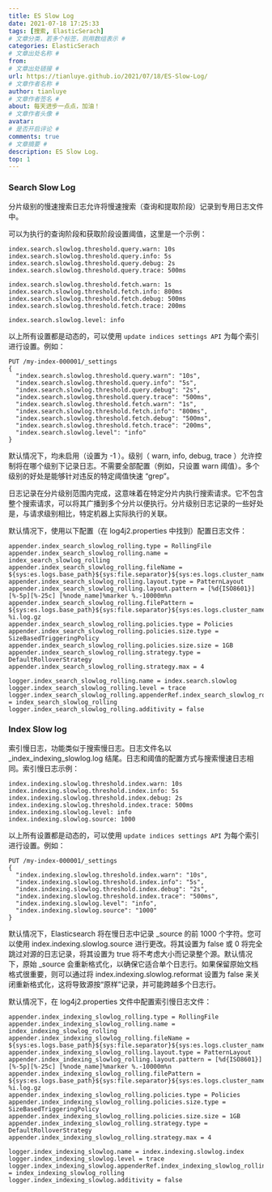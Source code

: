 ```yaml
---
title: ES Slow Log
date: 2021-07-18 17:25:33
tags: [搜索, ElasticSerach]
# 文章分类，若多个标签，则用数组表示 #
categories: ElasticSerach
# 文章出处名称 #
from: 
# 文章出处链接 #
url: https://tianluye.github.io/2021/07/18/ES-Slow-Log/
# 文章作者名称 #
author: tianluye
# 文章作者签名 #
about: 每天进步一点点，加油！
# 文章作者头像 #
avatar: 
# 是否开启评论 #
comments: true
# 文章摘要 #
description: ES Slow Log.
top: 1
---
```


### Search Slow Log

分片级别的慢速搜索日志允许将慢速搜索（查询和提取阶段）记录到专用日志文件中。

可以为执行的查询阶段和获取阶段设置阈值，这里是一个示例：

```
index.search.slowlog.threshold.query.warn: 10s
index.search.slowlog.threshold.query.info: 5s
index.search.slowlog.threshold.query.debug: 2s
index.search.slowlog.threshold.query.trace: 500ms

index.search.slowlog.threshold.fetch.warn: 1s
index.search.slowlog.threshold.fetch.info: 800ms
index.search.slowlog.threshold.fetch.debug: 500ms
index.search.slowlog.threshold.fetch.trace: 200ms

index.search.slowlog.level: info
```

以上所有设置都是动态的，可以使用 `update indices settings API` 为每个索引进行设置。例如：

```
PUT /my-index-000001/_settings
{
  "index.search.slowlog.threshold.query.warn": "10s",
  "index.search.slowlog.threshold.query.info": "5s",
  "index.search.slowlog.threshold.query.debug": "2s",
  "index.search.slowlog.threshold.query.trace": "500ms",
  "index.search.slowlog.threshold.fetch.warn": "1s",
  "index.search.slowlog.threshold.fetch.info": "800ms",
  "index.search.slowlog.threshold.fetch.debug": "500ms",
  "index.search.slowlog.threshold.fetch.trace": "200ms",
  "index.search.slowlog.level": "info"
}
```

默认情况下，均未启用（设置为 -1 ）。级别（ warn, info, debug, trace ）允许控制将在哪个级别下记录日志。不需要全部配置（例如，只设置 warn 阈值）。多个级别的好处是能够针对违反的特定阈值快速 “grep”。

日志记录在分片级别范围内完成，这意味着在特定分片内执行搜索请求。它不包含整个搜索请求，可以将其广播到多个分片以便执行。分片级别日志记录的一些好处是，与请求级别相比，特定机器上实际执行的关联。

默认情况下，使用以下配置（在 log4j2.properties 中找到）配置日志文件：

```
appender.index_search_slowlog_rolling.type = RollingFile
appender.index_search_slowlog_rolling.name = index_search_slowlog_rolling
appender.index_search_slowlog_rolling.fileName = ${sys:es.logs.base_path}${sys:file.separator}${sys:es.logs.cluster_name}_index_search_slowlog.log
appender.index_search_slowlog_rolling.layout.type = PatternLayout
appender.index_search_slowlog_rolling.layout.pattern = [%d{ISO8601}][%-5p][%-25c] [%node_name]%marker %.-10000m%n
appender.index_search_slowlog_rolling.filePattern = ${sys:es.logs.base_path}${sys:file.separator}${sys:es.logs.cluster_name}_index_search_slowlog-%i.log.gz
appender.index_search_slowlog_rolling.policies.type = Policies
appender.index_search_slowlog_rolling.policies.size.type = SizeBasedTriggeringPolicy
appender.index_search_slowlog_rolling.policies.size.size = 1GB
appender.index_search_slowlog_rolling.strategy.type = DefaultRolloverStrategy
appender.index_search_slowlog_rolling.strategy.max = 4

logger.index_search_slowlog_rolling.name = index.search.slowlog
logger.index_search_slowlog_rolling.level = trace
logger.index_search_slowlog_rolling.appenderRef.index_search_slowlog_rolling.ref = index_search_slowlog_rolling
logger.index_search_slowlog_rolling.additivity = false
```

### Index Slow log

索引慢日志，功能类似于搜索慢日志。日志文件名以 _index_indexing_slowlog.log 结尾。日志和阈值的配置方式与搜索慢速日志相同。索引慢日志示例：

```
index.indexing.slowlog.threshold.index.warn: 10s
index.indexing.slowlog.threshold.index.info: 5s
index.indexing.slowlog.threshold.index.debug: 2s
index.indexing.slowlog.threshold.index.trace: 500ms
index.indexing.slowlog.level: info
index.indexing.slowlog.source: 1000
```

以上所有设置都是动态的，可以使用 `update indices settings API` 为每个索引进行设置。例如：

```
PUT /my-index-000001/_settings
{
  "index.indexing.slowlog.threshold.index.warn": "10s",
  "index.indexing.slowlog.threshold.index.info": "5s",
  "index.indexing.slowlog.threshold.index.debug": "2s",
  "index.indexing.slowlog.threshold.index.trace": "500ms",
  "index.indexing.slowlog.level": "info",
  "index.indexing.slowlog.source": "1000"
}
```

默认情况下，Elasticsearch 将在慢日志中记录 _source 的前 1000 个字符。您可以使用 index.indexing.slowlog.source 进行更改。将其设置为 false 或 0 将完全跳过对源的日志记录，将其设置为 true 将不考虑大小而记录整个源。默认情况下，原始 _source 会重新格式化，以确保它适合单个日志行。如果保留原始文档格式很重要，则可以通过将 index.indexing.slowlog.reformat 设置为 false 来关闭重新格式化，这将导致源按“原样”记录，并可能跨越多个日志行。

默认情况下，在 log4j2.properties 文件中配置索引慢日志文件：

```
appender.index_indexing_slowlog_rolling.type = RollingFile
appender.index_indexing_slowlog_rolling.name = index_indexing_slowlog_rolling
appender.index_indexing_slowlog_rolling.fileName = ${sys:es.logs.base_path}${sys:file.separator}${sys:es.logs.cluster_name}_index_indexing_slowlog.log
appender.index_indexing_slowlog_rolling.layout.type = PatternLayout
appender.index_indexing_slowlog_rolling.layout.pattern = [%d{ISO8601}][%-5p][%-25c] [%node_name]%marker %.-10000m%n
appender.index_indexing_slowlog_rolling.filePattern = ${sys:es.logs.base_path}${sys:file.separator}${sys:es.logs.cluster_name}_index_indexing_slowlog-%i.log.gz
appender.index_indexing_slowlog_rolling.policies.type = Policies
appender.index_indexing_slowlog_rolling.policies.size.type = SizeBasedTriggeringPolicy
appender.index_indexing_slowlog_rolling.policies.size.size = 1GB
appender.index_indexing_slowlog_rolling.strategy.type = DefaultRolloverStrategy
appender.index_indexing_slowlog_rolling.strategy.max = 4

logger.index_indexing_slowlog.name = index.indexing.slowlog.index
logger.index_indexing_slowlog.level = trace
logger.index_indexing_slowlog.appenderRef.index_indexing_slowlog_rolling.ref = index_indexing_slowlog_rolling
logger.index_indexing_slowlog.additivity = false
```
